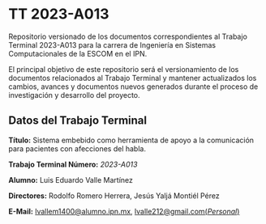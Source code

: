 # TT 2023-A013

Repositorio versionado de los documentos correspondientes al Trabajo Terminal 2023-A013 para la carrera de Ingeniería en Sistemas Computacionales de la ESCOM en el IPN.

El principal objetivo de este repositorio será el versionamiento de los documentos relacionados al Trabajo Terminal y mantener actualizados los cambios, avances y documentos nuevos generados durante el proceso de investigación y desarrollo del proyecto.

## Datos del Trabajo Terminal

**Título:** Sistema embebido como herramienta de apoyo a la comunicación para pacientes con afecciones del habla.

**Trabajo Terminal Número:** *2023-A013*

**Alumno:** Luis Eduardo Valle Martínez

**Directores:** Rodolfo Romero Herrera, Jesús Yaljá Montiél Pérez

**E-Mail:** [lvallem1400@alumno.ipn.mx](mailto:lvallem1400@alumno.ipn.mx), [lvalle212@gmail.com(*Personal*)](mailto:lvalle212@gmail.com)
